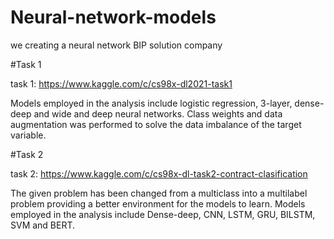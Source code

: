 # Neural-network-models
we creating a neural network BIP solution company 

#Task 1

task 1: https://www.kaggle.com/c/cs98x-dl2021-task1

Models employed in the analysis include logistic regression, 3-layer, dense-deep and wide and deep neural
networks. Class weights and data augmentation was performed to solve the data imbalance of the target
variable.

#Task 2 

task 2: https://www.kaggle.com/c/cs98x-dl-task2-contract-clasification

The given problem has been changed from a multiclass into a multilabel problem providing a better environment
for the models to learn. Models employed in the analysis include Dense-deep, CNN, LSTM, GRU, BILSTM, SVM
and BERT.
